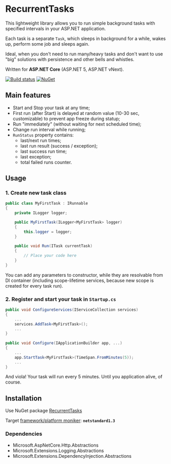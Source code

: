 # RecurrentTasks

This lightweight library allows you to run simple background tasks with specified intervals in your ASP.NET application. 

Each task is a separate `Task`, which sleeps in background for a while, wakes up, perform some job and sleeps again.

Ideal, when you don't need to run many/heavy tasks and don't want to use "big" solutions with persistence and other bells and whistles.

Written for **ASP.NET Core** (ASP.NET 5, ASP.NET vNext).

[![Build status](https://ci.appveyor.com/api/projects/status/uucaowlbcxybi4v6/branch/master?svg=true)](https://ci.appveyor.com/project/justdmitry/recurrenttasks/branch/master) [![NuGet](https://img.shields.io/nuget/v/RecurrentTasks.svg?maxAge=86400&style=flat)](https://www.nuget.org/packages/RecurrentTasks/)

## Main features

* Start and Stop your task at any time;
* First run (after Start) is delayed at random value (10-30 sec, customizable) to prevent app freeze during statup;
* Run "immediately" (without waiting for next scheduled time);
* Change run interval while running;
* `RunStatus` property contains:
    * last/next run times;
    * last run result (success / exception);
    * last success run time;
    * last exception;
    * total failed runs counter.

## Usage

### 1. Create new task class

```csharp
public class MyFirstTask : IRunnable
{
    private ILogger logger;

    public MyFirstTask(ILogger<MyFirstTask> logger)
    {
        this.logger = logger;
    }
    
    public void Run(ITask currentTask)
    {
        // Place your code here
    }
}
```

You can add any parameters to constructor, while they are resolvable from DI container (including scope-lifetime services, because new scope is created for every task run).

### 2. Register and start your task in `Startup.cs`


```csharp
public void ConfigureServices(IServiceCollection services)
{
    ...
    services.AddTask<MyFirstTask>();
    ...
}
    
public void Configure(IApplicationBuilder app, ...)
{
    ...
    app.StartTask<MyFirstTask>(TimeSpan.FromMinutes(5));
    ...
}
```

And viola! Your task will run every 5 minutes. Until you application alive, of course.

## Installation

Use NuGet package [RecurrentTasks](https://www.nuget.org/packages/RecurrentTasks/)

Target [framework/platform moniker](https://github.com/dotnet/corefx/blob/master/Documentation/architecture/net-platform-standard.md): **`netstandard1.3`**

### Dependencies

* Microsoft.AspNetCore.Http.Abstractions
* Microsoft.Extensions.Logging.Abstractions
* Microsoft.Extensions.DependencyInjection.Abstractions
